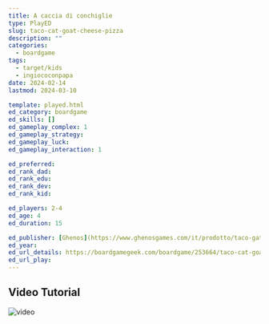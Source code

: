```yaml
---
title: A caccia di conchiglie
type: PlayED
slug: taco-cat-goat-cheese-pizza
description: ""
categories:
  - boardgame
tags:
  - target/kids
  - ingiococonpapa
date: 2024-02-14
lastmod: 2024-03-10

template: played.html
ed_category: boardgame
ed_skills: []
ed_gameplay_complex: 1
ed_gameplay_strategy: 
ed_gameplay_luck: 
ed_gameplay_interaction: 1

ed_preferred: 
ed_rank_dad: 
ed_rank_edu: 
ed_rank_dev: 
ed_rank_kid: 

ed_players: 2-4
ed_age: 4
ed_duration: 15

ed_publisher: [Ghenos](https://www.ghenosgames.com/it/prodotto/taco-gatto-capra-cacio-pizza/)
ed_year: 
ed_url_details: https://boardgamegeek.com/boardgame/253664/taco-cat-goat-cheese-pizza
ed_url_play: 
---
```


## Video Tutorial

![video](https://www.youtube.com/watch?v=SL4wmplf9P0)
